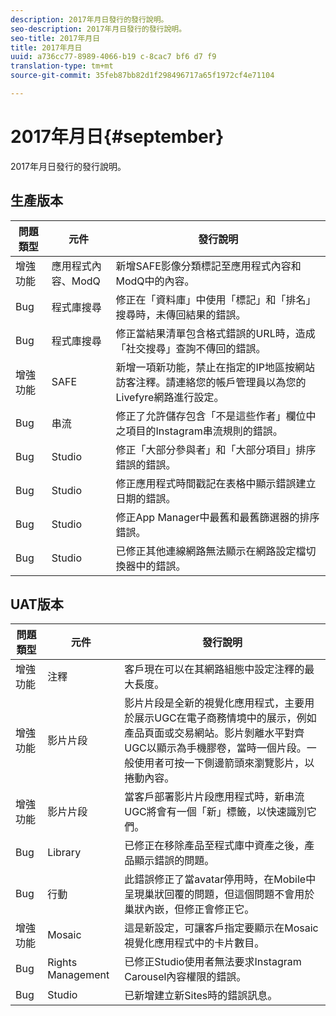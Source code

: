 ```yaml
---
description: 2017年月日發行的發行說明。
seo-description: 2017年月日發行的發行說明。
seo-title: 2017年月日
title: 2017年月日
uuid: a736cc77-8989-4066-b19 c-8cac7 bf6 d7 f9
translation-type: tm+mt
source-git-commit: 35feb87bb82d1f298496717a65f1972cf4e71104

---
```



# 2017年月日{#september}

2017年月日發行的發行說明。

## 生產版本

| **問題類型** | **元件** | **發行說明** |
|---|---|---|
| 增強功能 | 應用程式內容、ModQ | 新增SAFE影像分類標記至應用程式內容和ModQ中的內容。 |
| Bug | 程式庫搜尋 | 修正在「資料庫」中使用「標記」和「排名」搜尋時，未傳回結果的錯誤。 |
| Bug | 程式庫搜尋 | 修正當結果清單包含格式錯誤的URL時，造成「社交搜尋」查詢不傳回的錯誤。 |
| 增強功能 | SAFE | 新增一項新功能，禁止在指定的IP地區按網站訪客注釋。請連絡您的帳戶管理員以為您的Livefyre網路進行設定。 |
| Bug | 串流 | 修正了允許儲存包含「不是這些作者」欄位中之項目的Instagram串流規則的錯誤。 |
| Bug | Studio | 修正「大部分參與者」和「大部分項目」排序錯誤的錯誤。 |
| Bug | Studio | 修正應用程式時間戳記在表格中顯示錯誤建立日期的錯誤。 |
| Bug | Studio | 修正App Manager中最舊和最舊篩選器的排序錯誤。 |
| Bug | Studio | 已修正其他連線網路無法顯示在網路設定檔切換器中的錯誤。 |

## UAT版本

| **問題類型** | **元件** | **發行說明** |
|---|---|---|
| 增強功能 | 注釋 | 客戶現在可以在其網路組態中設定注釋的最大長度。 |
| 增強功能 | 影片片段 | 影片片段是全新的視覺化應用程式，主要用於展示UGC在電子商務情境中的展示，例如產品頁面或交易網站。影片剝離水平對齊UGC以顯示為手機膠卷，當時一個片段。一般使用者可按一下側邊箭頭來瀏覽影片，以捲動內容。 |
| 增強功能 | 影片片段 | 當客戶部署影片片段應用程式時，新串流UGC將會有一個「新」標籤，以快速識別它們。 |
| Bug | Library | 已修正在移除產品至程式庫中資產之後，產品顯示錯誤的問題。 |
| Bug | 行動 | 此錯誤修正了當avatar停用時，在Mobile中呈現巢狀回覆的問題，但這個問題不會用於巢狀內嵌，但修正會修正它。 |
| 增強功能 | Mosaic | 這是新設定，可讓客戶指定要顯示在Mosaic視覺化應用程式中的卡片數目。 |
| Bug | Rights Management | 已修正Studio使用者無法要求Instagram Carousel內容權限的錯誤。 |
| Bug | Studio | 已新增建立新Sites時的錯誤訊息。 |

